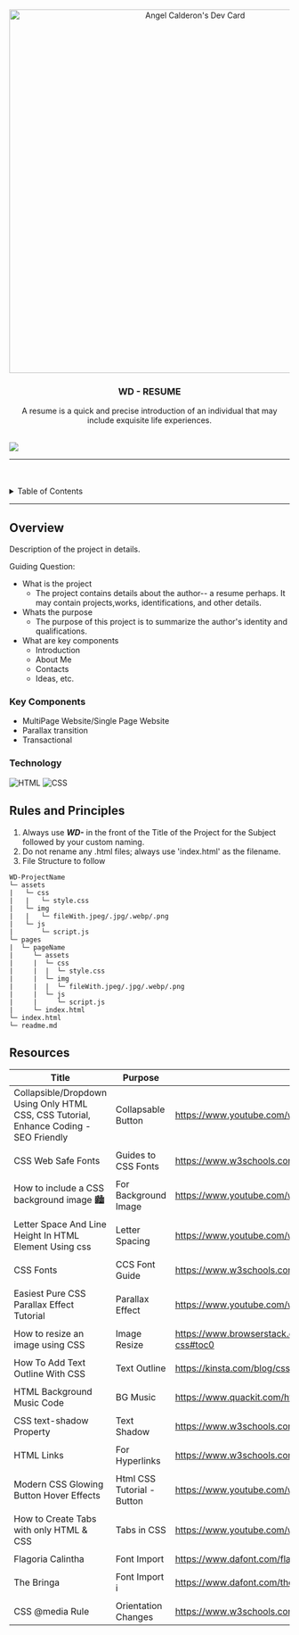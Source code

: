 <a name="readme-top">

<br/>

<br />
<div align="center">
  <a href="https://github.com/zyx-0314/">
  <!-- TODO: If you want to add logo or banner you can add it here -->
  <a href="https://app.daily.dev/ashiyel"><img src="https://api.daily.dev/devcards/v2/4oY6KBXmOnMAMIGrfsb8y.png?r=z6m&type=wide" width="652" alt="Angel Calderon's Dev Card"/></a>
  </a>
<!-- TODO: Change Title to the name of the title of your Project -->
  <h3 align="center">WD - RESUME</h3>
</div>
<!-- TODO: Make a short description -->
<div align="center">
  A resume is a quick and precise introduction of an individual that may include exquisite life experiences. 
</div>

<br />

<!-- TODO: Change the zyx-0314 into your github username  -->
<!-- TODO: Change the WD-Template-Project into the same name of your folder -->
![](https://visit-counter.vercel.app/counter.png?page=Ashiyel/WD-Resume)

---

<br />
<br />

<!-- TODO: If you want to add more layers for your readme -->
<details>
  <summary>Table of Contents</summary>
  <ol>
    <li>
      <a href="#overview">Overview</a>
      <ol>
        <li>
          <a href="#key-components">Key Components</a>
        </li>
        <li>
          <a href="#technology">Technology</a>
        </li>
      </ol>
    </li>
    <li>
      <a href="#rules-and-principles">Rules and Principles</a>
    </li>
    <li>
      <a href="#resources">Resources</a>
    </li>
  </ol>
</details>

---

## Overview

<!-- TODO: To be changed -->
<!-- The following are just sample -->
Description of the project in details.

Guiding Question:
- What is the project
   - The project contains details about the author-- a resume perhaps. It may contain projects,works, identifications, and other details.
- Whats the purpose
   - The purpose of this project is to summarize the author's identity and qualifications.
- What are key components
   - Introduction
   - About Me
   - Contacts
   - Ideas, etc.

### Key Components
<!-- TODO: List of Key Components -->
<!-- The following are just sample -->
- MultiPage Website/Single Page Website
- Parallax transition
- Transactional

### Technology
<!-- TODO: List of Technology Used -->
![HTML](https://img.shields.io/badge/HTML-E34F26?style=for-the-badge&logo=html5&logoColor=white)
![CSS](https://img.shields.io/badge/CSS-1572B6?style=for-the-badge&logo=css3&logoColor=white)

## Rules and Principles
1. Always use ***WD-*** in the front of the Title of the Project for the Subject followed by your custom naming.
2. Do not rename any .html files; always use 'index.html' as the filename.
3. File Structure to follow

```
WD-ProjectName
└─ assets
|   └─ css
|   |   └─ style.css
|   └─ img
|   |   └─ fileWith.jpeg/.jpg/.webp/.png
|   └─ js
|       └─ script.js
└─ pages
|  └─ pageName
|     └─ assets
|     |  └─ css
|     |  |  └─ style.css
|     |  └─ img
|     |  |  └─ fileWith.jpeg/.jpg/.webp/.png
|     |  └─ js
|     |     └─ script.js
|     └─ index.html
└─ index.html
└─ readme.md
```

## Resources
<!-- TODO: Add References -->
| Title | Purpose | Link |
|-|-|-|
| Collapsible/Dropdown Using Only HTML CSS, CSS Tutorial, Enhance Coding - SEO Friendly | Collapsable Button | https://www.youtube.com/watch?v=RvpYnUZRquw
| | | |
| CSS Web Safe Fonts | Guides to CSS Fonts | https://www.w3schools.com/cssref/css_websafe_fonts.php |
| | | |
| How to include a CSS background image 🏙️ | For Background Image| https://www.youtube.com/watch?v=_oFWg_NlKdo |
| | | |
| Letter Space And Line Height In HTML Element Using css | Letter Spacing | https://www.youtube.com/watch?v=Zo8MuwWIflo |
| | | |
| CSS Fonts | CCS Font Guide| https://www.w3schools.com/css/css_font.asp |
| | | |
| Easiest Pure CSS Parallax Effect Tutorial | Parallax Effect| https://www.youtube.com/watch?v=Jt2yNZdOHxQ | https://redstapler.co/easiest-way-to-create-pure-css-parallax-tutorial/|
| | | |
| How to resize an image using CSS | Image Resize| https://www.browserstack.com/guide/how-to-resize-image-using-css#toc0 |
| | | |
| How To Add Text Outline With CSS | Text Outline | https://kinsta.com/blog/css-text-outline/ |
| | | |
| HTML Background Music Code | BG Music| https://www.quackit.com/html/codes/html_background_music_codes.cfm |
| | | |
| CSS text-shadow Property | Text Shadow| https://www.w3schools.com/cssref/css3_pr_text-shadow.php |
| | | |
| HTML Links | For Hyperlinks | https://www.w3schools.com/html/html_links.asp |
| | | |
| Modern CSS Glowing Button Hover Effects | Html CSS Tutorial - Button | https://www.youtube.com/watch?v=xnltEHWWjiM |
| | | |
| How to Create Tabs with only HTML & CSS | Tabs in CSS| https://www.youtube.com/watch?v=oLqdy95LZSw |
| | | |
| Flagoria Calintha | Font Import| https://www.dafont.com/flagoriacalintha.font |
| | | |
|The Bringa| Font Import i| https://www.dafont.com/the-bringa.font|
| | | |
|CSS @media Rule | Orientation Changes | https://www.w3schools.com/cssref/css3_pr_mediaquery.php 
